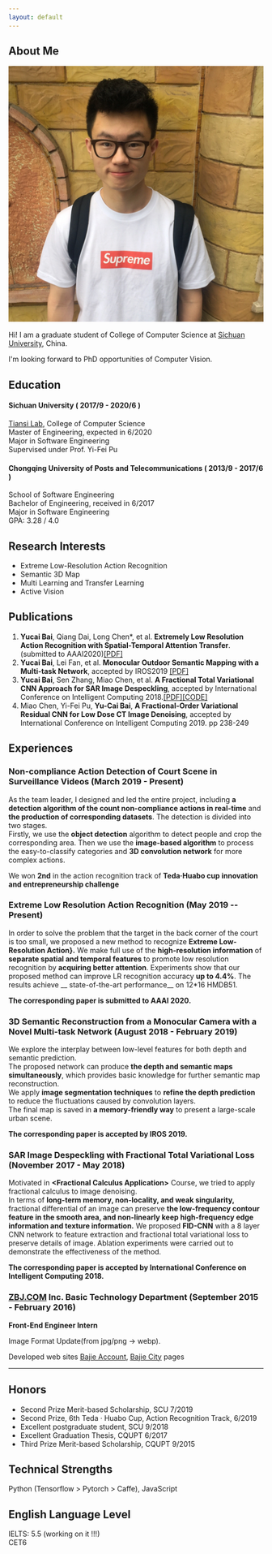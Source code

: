 ```yaml
---
layout: default
---
```


## About Me

<img class="profile-picture" src="portrait.jpg">

Hi! I am a graduate student of College of Computer Science at [Sichuan University](http://en.scu.edu.cn), China.

I'm looking forward to PhD opportunities of Computer Vision.

## Education
#### Sichuan University ( 2017/9 - 2020/6 )
[Tiansi Lab](http://tiansilab.org/en/index.jsp), College of  Computer Science  
Master of Engineering, expected in 6/2020   
Major in Software Engineering  
Supervised under Prof. Yi-Fei Pu   

#### Chongqing University of Posts and Telecommunications ( 2013/9 - 2017/6 )
School of Software Engineering  
Bachelor of Engineering, received in 6/2017    
Major in Software Engineering    
GPA: 3.28 / 4.0  

## Research Interests
- Extreme Low-Resolution Action Recognition   
- Semantic 3D Map
- Multi Learning and Transfer Learning 
- Active Vision

## Publications
1. __Yucai Bai__, Qiang Dai, Long Chen*, et al. __Extremely Low Resolution Action Recognition with Spatial-Temporal Attention Transfer__.(submitted to AAAI2020)[\[PDF\]](https://arxiv.org/pdf/1909.03580.pdf)
2. __Yucai Bai__, Lei Fan, et al. __Monocular Outdoor Semantic Mapping with a Multi-task Network__, accepted by IROS2019 [\[PDF\]](https://arxiv.org/abs/1901.05807)
3. __Yucai Bai__, Sen Zhang, Miao Chen, et al. __A Fractional Total Variational CNN Approach for SAR Image Despeckling__, accepted by International Conference on Intelligent Computing 2018.[\[PDF\]](https://link.springer.com/chapter/10.1007/978-3-319-95957-3_46)[\[CODE\]](https://github.com/RaymondByc/FID-CNN)
4. Miao Chen, Yi-Fei Pu, __Yu-Cai Bai__, __A Fractional-Order Variational Residual CNN for Low Dose CT Image Denoising__, accepted by International Conference on Intelligent Computing 2019. pp 238-249

## Experiences

### Non-compliance Action Detection of Court Scene in Surveillance Videos  (March 2019 - Present)
As the team leader, I designed and led the entire project,  including  __a detection algorithm of the count non-compliance actions in real-time__ and __the production of corresponding datasets__.
The detection is divided into two stages.  
Firstly, we use the __object detection__ algorithm to detect people and crop the corresponding area. 
Then we use the __image-based algorithm__ to process the easy-to-classify categories and __3D convolution network__ for more complex actions.

We won __2nd__ in the action recognition track of __Teda·Huabo cup innovation and entrepreneurship challenge__

### Extreme Low Resolution Action Recognition (May 2019 -- Present)

In order to solve the problem that the target in the back corner of the court is too small, we proposed a new method to recognize __Extreme Low-Resolution Action}.__
We make full use of the __high-resolution information__ of __separate spatial and temporal features__ to promote low resolution recognition by __acquiring better attention__.
Experiments show that our proposed method can improve LR recognition accuracy __up to 4.4%__. The results achieve __ state-of-the-art performance__ on 12*16 HMDB51.

__The corresponding paper is submitted to AAAI 2020.__

### 3D Semantic Reconstruction from a Monocular Camera with a Novel Multi-task Network (August 2018 - February 2019)
We explore the interplay between low-level features for both depth and semantic prediction.  
The proposed network can produce __the depth and semantic maps simultaneously__, which provides basic knowledge for further semantic map reconstruction.    
We apply __image segmentation techniques__ to __refine the depth prediction__ to reduce the fluctuations caused by convolution layers.   
The final map is saved in __a memory-friendly way__ to present a large-scale urban scene.  

__The corresponding paper is accepted by IROS 2019.__   

### SAR Image Despeckling with Fractional Total Variational Loss (November 2017 - May 2018)
Motivated in __\<Fractional Calculus Application\>__ Course, we tried to apply fractional calculus to image denoising.   
In terms of __long-term memory, non-locality, and weak singularity,__ fractional differential of an image can preserve __the low-frequency contour feature in the smooth area, 
and non-linearly keep high-frequency edge information and texture information.__
We proposed __FID-CNN__ with a 8 layer CNN network to feature extraction and fractional total variational loss to preserve details of image. 
Ablation experiments were carried out to demonstrate the effectiveness of the method.   

__The corresponding paper is accepted by International Conference on Intelligent Computing 2018.__ 

### [ZBJ.COM](https://zbj.com) Inc.  Basic Technology Department (September 2015 - February 2016)
__Front-End Engineer Intern__ 

Image Format Update(from jpg/png -> webp).       

Developed web sites [Bajie Account](https://cs.zbj.com), [Bajie City](https://city.zbj.com) pages     

---

## Honors
- Second Prize Merit-based Scholarship, SCU 7/2019
- Second Prize, 6th Teda · Huabo Cup, Action Recognition Track, 6/2019 
- Excellent postgraduate student, SCU 9/2018 
- Excellent Graduation Thesis, CQUPT 6/2017
- Third Prize Merit-based Scholarship, CQUPT 9/2015 


## Technical Strengths

Python (Tensorflow > Pytorch > Caffe), JavaScript

## English Language Level

IELTS: 5.5 (working on it !!!)     
CET6